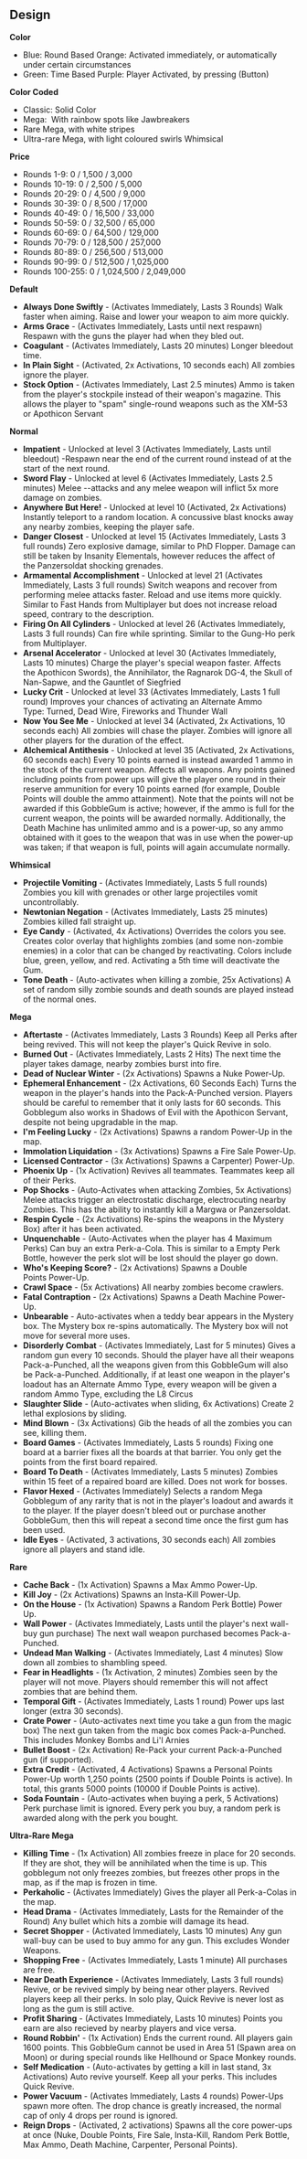 ## Design
 **Color**
  - Blue: Round Based 
  Orange: Activated immediately, or automatically under certain circumstances
  - Green: Time Based
  Purple: Player Activated, by pressing (Button)
  
 **Color Coded**
  - Classic: Solid Color
  - Mega:  With rainbow spots like Jawbreakers
  - Rare Mega, with white stripes
  - Ultra-rare Mega, with light coloured swirls
  Whimsical
  
 **Price**
  - Rounds 1-9: 0 / 1,500 / 3,000
  - Rounds 10-19: 0 / 2,500 / 5,000
  - Rounds 20-29: 0 / 4,500 / 9,000
  - Rounds 30-39: 0 / 8,500 / 17,000
  - Rounds 40-49: 0 / 16,500 / 33,000
  - Rounds 50-59: 0 / 32,500 / 65,000
  - Rounds 60-69: 0 / 64,500 / 129,000
  - Rounds 70-79: 0 / 128,500 / 257,000
  - Rounds 80-89: 0 / 256,500 / 513,000
  - Rounds 90-99: 0 / 512,500 / 1,025,000
  - Rounds 100-255: 0 / 1,024,500 / 2,049,000

  **Default**
   - **Always Done Swiftly** - (Activates Immediately, Lasts 3 Rounds) Walk faster when aiming. Raise and lower your weapon to aim more quickly.
   - **Arms Grace** - (Activates Immediately, Lasts until next respawn) Respawn with the guns the player had when they bled out.
   - **Coagulant** - (Activates Immediately, Lasts 20 minutes) Longer bleedout time.
   - **In Plain Sight** - (Activated, 2x Activations, 10 seconds each) All zombies ignore the player.
   - **Stock Option** - (Activates Immediately, Last 2.5 minutes) Ammo is taken from the player's stockpile instead of their weapon's magazine. This allows the player to "spam" single-round weapons such as the XM-53 or Apothicon Servant

 **Normal**
   - **Impatient** - Unlocked at level 3 (Activates Immediately, Lasts until bleedout) -Respawn near the end of the current round instead of at the start of the next round.
   - **Sword Flay** - Unlocked at level 6 (Activates Immediately, Lasts 2.5 minutes) Melee --attacks and any melee weapon will inflict 5x more damage on zombies.
   - **Anywhere But Here!** - Unlocked at level 10 (Activated, 2x Activations) Instantly teleport to a random location. A concussive blast knocks away any nearby zombies, keeping the player safe.
   - **Danger Closest** - Unlocked at level 15 (Activates Immediately, Lasts 3 full rounds) Zero explosive damage, similar to PhD Flopper. Damage can still be taken by Insanity Elementals, however reduces the affect of the Panzersoldat shocking grenades.
   - **Armamental Accomplishment** - Unlocked at level 21 (Activates Immediately, Lasts 3 full rounds) Switch weapons and recover from performing melee attacks faster. Reload and use items more quickly. Similar to Fast Hands from Multiplayer but does not increase reload speed, contrary to the description.
   - **Firing On All Cylinders** - Unlocked at level 26 (Activates Immediately, Lasts 3 full rounds) Can fire while sprinting. Similar to the Gung-Ho perk from Multiplayer.
   - **Arsenal Accelerator** - Unlocked at level 30 (Activates Immediately, Lasts 10 minutes) Charge the player's special weapon faster. Affects the Apothicon Swords), the Annihilator, the Ragnarok DG-4, the Skull of Nan-Sapwe, and the Gauntlet of Siegfried
   - **Lucky Crit** - Unlocked at level 33 (Activates Immediately, Lasts 1 full round) Improves your chances of activating an Alternate Ammo Type: Turned, Dead Wire, Fireworks and Thunder Wall
   - **Now You See Me** - Unlocked at level 34 (Activated, 2x Activations, 10 seconds each) All zombies will chase the player. Zombies will ignore all other players for the duration of the effect.
   - **Alchemical Antithesis** - Unlocked at level 35 (Activated, 2x Activations, 60 seconds each) Every 10 points earned is instead awarded 1 ammo in the stock of the current weapon. Affects all weapons. Any points gained including points from power ups will give the player one round in their reserve ammunition for every 10 points earned (for example, Double Points will double the ammo attainment).
    Note that the points will not be awarded if this GobbleGum is active; however, if the ammo is full for the current weapon, the points will be awarded normally.
    Additionally, the Death Machine has unlimited ammo and is a power-up, so any ammo obtained with it goes to the weapon that was in use when the power-up was taken; if that weapon is full, points will again accumulate normally.

 **Whimsical**
  - **Projectile Vomiting** - (Activates Immediately, Lasts 5 full rounds) Zombies you kill with grenades or other large projectiles vomit uncontrollably.
  - **Newtonian Negation** - (Activates Immediately, Lasts 25 minutes) Zombies killed fall straight up.
  - **Eye Candy** - (Activated, 4x Activations) Overrides the colors you see. Creates color overlay that highlights zombies (and some non-zombie enemies) in a color that can be changed by reactivating. Colors include blue, green, yellow, and red. Activating a 5th time will deactivate the Gum.
  - **Tone Death** - (Auto-activates when killing a zombie, 25x Activations) A set of random silly zombie sounds and death sounds are played instead of the normal ones.

 **Mega**
  - **Aftertaste** - (Activates Immediately, Lasts 3 Rounds) Keep all Perks after being revived. This will not keep the player's Quick Revive in solo.
  - **Burned Out** - (Activates Immediately, Lasts 2 Hits) The next time the player takes damage, nearby zombies burst into fire.
  - **Dead of Nuclear Winter** - (2x Activations) Spawns a Nuke Power-Up.
  - **Ephemeral Enhancement** - (2x Activations, 60 Seconds Each) Turns the weapon in the player's hands into the Pack-A-Punched version. Players should be careful to remember that it only lasts for 60 seconds. This Gobblegum also works in Shadows of Evil with the Apothicon Servant, despite not being upgradable in the map.
  - **I'm Feeling Lucky** - (2x Activations) Spawns a random Power-Up in the map.
  - **Immolation Liquidation** - (3x Activations) Spawns a Fire Sale Power-Up.
  - **Licensed Contractor** - (3x Activations) Spawns a Carpenter) Power-Up.
  - **Phoenix Up** - (1x Activation) Revives all teammates. Teammates keep all of their Perks.
  - **Pop Shocks** - (Auto-Activates when attacking Zombies, 5x Activations) Melee attacks trigger an electrostatic discharge, electrocuting nearby Zombies. This has the ability to instantly kill a Margwa or Panzersoldat.
  - **Respin Cycle** - (2x Activations) Re-spins the weapons in the Mystery Box) after it has been activated.
  - **Unquenchable** - (Auto-Activates when the player has 4 Maximum Perks) Can buy an extra Perk-a-Cola. This is similar to a Empty Perk Bottle, however the perk slot will be lost should the player go down.
  - **Who's Keeping Score?** - (2x Activations) Spawns a Double Points Power-Up.
  - **Crawl Space** - (5x Activations) All nearby zombies become crawlers.
  - **Fatal Contraption** - (2x Activations) Spawns a Death Machine Power-Up.
  - **Unbearable** - Auto-activates when a teddy bear appears in the Mystery box. The Mystery box re-spins automatically. The Mystery box will not move for several more uses.
  - **Disorderly Combat** - (Activates Immediately, Last for 5 minutes) Gives a random gun every 10 seconds. Should the player have all their weapons Pack-a-Punched, all the weapons given from this GobbleGum will also be Pack-a-Punched. Additionally, if at least one weapon in the player's loadout has an Alternate Ammo Type, every weapon will be given a random Ammo Type, excluding the L8 Circus
  - **Slaughter Slide** - (Auto-activates when sliding, 6x Activations) Create 2 lethal explosions by sliding.
  - **Mind Blown** - (3x Activations) Gib the heads of all the zombies you can see, killing them.
  - **Board Games** - (Activates Immediately, Lasts 5 rounds) Fixing one board at a barrier fixes all the boards at that barrier. You only get the points from the first board repaired.
  - **Board To Death** - (Activates Immediately, Lasts 5 minutes) Zombies within 15 feet of a repaired board are killed. Does not work for bosses.
  - **Flavor Hexed** - (Activates Immediately) Selects a random Mega Gobblegum of any rarity that is not in the player's loadout and awards it to the player. If the player doesn't bleed out or purchase another GobbleGum, then this will repeat a second time once the first gum has been used.
  - **Idle Eyes** - (Activated, 3 activations, 30 seconds each) All zombies ignore all players and stand idle.

 **Rare**
  - **Cache Back** - (1x Activation) Spawns a Max Ammo Power-Up.
  - **Kill Joy** - (2x Activations) Spawns an Insta-Kill Power-Up.
  - **On the House** - (1x Activation) Spawns a Random Perk Bottle) Power Up.
  - **Wall Power** - (Activates Immediately, Lasts until the player's next wall-buy gun purchase) The next wall weapon purchased becomes Pack-a-Punched.
  - **Undead Man Walking** - (Activates Immediately, Last 4 minutes) Slow down all zombies to shambling speed.
  - **Fear in Headlights** - (1x Activation, 2 minutes) Zombies seen by the player will not move. Players should remember this will not affect zombies that are behind them.
  - **Temporal Gift** - (Activates Immediately, Lasts 1 round) Power ups last longer (extra 30 seconds).
  - **Crate Power** - (Auto-activates next time you take a gun from the magic box) The next gun taken from the magic box comes Pack-a-Punched. This includes Monkey Bombs and Li'l Arnies
  - **Bullet Boost** - (2x Activation) Re-Pack your current Pack-a-Punched gun (if supported).
  - **Extra Credit** - (Activated, 4 Activations) Spawns a Personal Points Power-Up worth 1,250 points (2500 points if Double Points is active). In total, this grants 5000 points (10000 if Double Points is active).
  - **Soda Fountain** - (Auto-activates when buying a perk, 5 Activations) Perk purchase limit is ignored. Every perk you buy, a random perk is awarded along with the perk you bought.

  **Ultra-Rare Mega**
   - **Killing Time** - (1x Activation) All zombies freeze in place for 20 seconds. If they are shot, they will be annihilated when the time is up. This gobblegum not only freezes zombies, but freezes other props in the map, as if the map is frozen in time.
   - **Perkaholic** - (Activates Immediately) Gives the player all Perk-a-Colas in the map.
   - **Head Drama** - (Activates Immediately, Lasts for the Remainder of the Round) Any bullet which hits a zombie will damage its head.
   - **Secret Shopper** - (Activated Immediately, Lasts 10 minutes) Any gun wall-buy can be used to buy ammo for any gun. This excludes Wonder Weapons.
   - **Shopping Free** - (Activates Immediately, Lasts 1 minute) All purchases are free.
   - **Near Death Experience** - (Activates Immediately, Lasts 3 full rounds) Revive, or be revived simply by being near other players. Revived players keep all their perks. In solo play, Quick Revive is never lost as long as the gum is still active.
   - **Profit Sharing** - (Activates Immediately, Lasts 10 minutes) Points you earn are also recieved by nearby players and vice versa.
   - **Round Robbin'** - (1x Activation) Ends the current round. All players gain 1600 points. This GobbleGum cannot be used in Area 51 (Spawn area on Moon) or during special rounds like Hellhound or Space Monkey rounds.
   - **Self Medication** - (Auto-activates by getting a kill in last stand, 3x Activations) Auto revive yourself. Keep all your perks. This includes Quick Revive.
   - **Power Vacuum** - (Activates Immediately, Lasts 4 rounds) Power-Ups spawn more often. The drop chance is greatly increased, the normal cap of only 4 drops per round is ignored.
   - **Reign Drops** - (Activated, 2 activations) Spawns all the core power-ups at once (Nuke, Double Points, Fire Sale, Insta-Kill, Random Perk Bottle, Max Ammo, Death Machine, Carpenter, Personal Points).